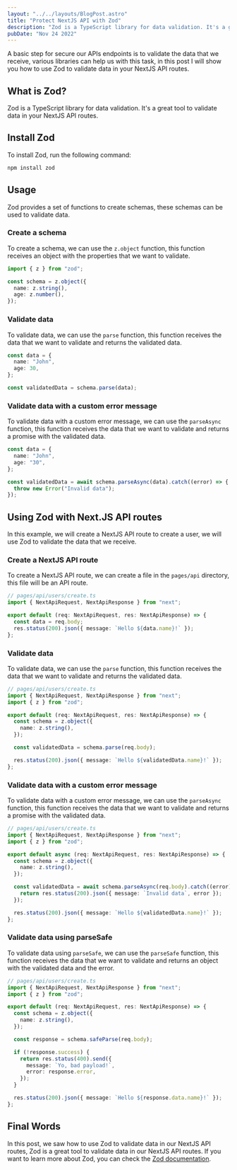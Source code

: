```yaml
---
layout: "../../layouts/BlogPost.astro"
title: "Protect NextJS API with Zod"
description: "Zod is a TypeScript library for data validation. It's a great tool to validate data in your NextJS API routes."
pubDate: "Nov 24 2022"
---
```


A basic step for secure our APIs endpoints is to validate the data that we receive, various libraries can help us with this task, in this post I will show you how to use Zod to validate data in your NextJS API routes.

## What is Zod?

Zod is a TypeScript library for data validation. It's a great tool to validate data in your NextJS API routes.

## Install Zod

To install Zod, run the following command:

```bash
npm install zod
```

## Usage

Zod provides a set of functions to create schemas, these schemas can be used to validate data.

### Create a schema

To create a schema, we can use the `z.object` function, this function receives an object with the properties that we want to validate.

```ts
import { z } from "zod";

const schema = z.object({
  name: z.string(),
  age: z.number(),
});
```

### Validate data

To validate data, we can use the `parse` function, this function receives the data that we want to validate and returns the validated data.

```ts
const data = {
  name: "John",
  age: 30,
};

const validatedData = schema.parse(data);
```

### Validate data with a custom error message

To validate data with a custom error message, we can use the `parseAsync` function, this function receives the data that we want to validate and returns a promise with the validated data.

```ts
const data = {
  name: "John",
  age: "30",
};

const validatedData = await schema.parseAsync(data).catch((error) => {
  throw new Error("Invalid data");
});
```

## Using Zod with Next.JS API routes

In this example, we will create a NextJS API route to create a user, we will use Zod to validate the data that we receive.

### Create a NextJS API route

To create a NextJS API route, we can create a file in the `pages/api` directory, this file will be an API route.

```ts
// pages/api/users/create.ts
import { NextApiRequest, NextApiResponse } from "next";

export default (req: NextApiRequest, res: NextApiResponse) => {
  const data = req.body;
  res.status(200).json({ message: `Hello ${data.name}!` });
};
```

### Validate data

To validate data, we can use the `parse` function, this function receives the data that we want to validate and returns the validated data.

```ts
// pages/api/users/create.ts
import { NextApiRequest, NextApiResponse } from "next";
import { z } from "zod";

export default (req: NextApiRequest, res: NextApiResponse) => {
  const schema = z.object({
    name: z.string(),
  });

  const validatedData = schema.parse(req.body);

  res.status(200).json({ message: `Hello ${validatedData.name}!` });
};
```

### Validate data with a custom error message

To validate data with a custom error message, we can use the `parseAsync` function, this function receives the data that we want to validate and returns a promise with the validated data.

```ts
// pages/api/users/create.ts
import { NextApiRequest, NextApiResponse } from "next";
import { z } from "zod";

export default async (req: NextApiRequest, res: NextApiResponse) => {
  const schema = z.object({
    name: z.string(),
  });

  const validatedData = await schema.parseAsync(req.body).catch((error) => {
    return res.status(200).json({ message: `Invalid data`, error });
  });

  res.status(200).json({ message: `Hello ${validatedData.name}!` });
};
```

### Validate data using parseSafe

To validate data using `parseSafe`, we can use the `parseSafe` function, this function receives the data that we want to validate and returns an object with the validated data and the error.

```ts
// pages/api/users/create.ts
import { NextApiRequest, NextApiResponse } from "next";
import { z } from "zod";

export default (req: NextApiRequest, res: NextApiResponse) => {
  const schema = z.object({
    name: z.string(),
  });

  const response = schema.safeParse(req.body);

  if (!response.success) {
    return res.status(400).send({
      message: `Yo, bad payload!`,
      error: response.error,
    });
  }

  res.status(200).json({ message: `Hello ${response.data.name}!` });
};
```

## Final Words

In this post, we saw how to use Zod to validate data in our NextJS API routes, Zod is a great tool to validate data in our NextJS API routes. If you want to learn more about Zod, you can check the [Zod documentation](https://zod.dev/?id=basic-usage).
